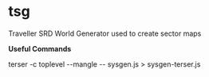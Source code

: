 # tsg
Traveller SRD World Generator used to create sector maps

**Useful Commands**

terser -c toplevel --mangle -- sysgen.js > sysgen-terser.js
